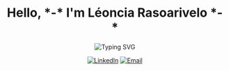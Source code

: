 <h1 align="center">Hello, *-* I'm Léoncia Rasoarivelo *-*</h1>
<!-- <h3 align="center">A passionate Junior Web Developer and Data Science Enthusiast</h3> -->

<!--
<p align="center">
  <img src="https://readme-typing-svg.herokuapp.com?font=Fira+Code&size=22&pause=1000&color=00BFFF&center=true&vCenter=true&width=440&lines=Web+Developer" alt="Typing SVG" />
</p>
-->
<p align="center">
  <img src="https://readme-typing-svg.herokuapp.com?font=Fira+Code&size=22&pause=1000&color=00BFFF&center=true&vCenter=true&width=440&lines=Software+Quality+Assurance+Engineer" alt="Typing SVG" />
</p>

<!---## 🚀 About Me

- 🔭 I’m currently working on **Full Stack Web Development Projects**

- 🌱 I’m currently learning **React.js, Laravel, Next.js, and Data Science**

- 💼 Looking for opportunities in **Web Development, Data Science, & Software Engineering**

 ⚡ Fun fact: I’m also a **Natural Hairstylist**! 💇‍♀️-->

<!--- --- -->
<p align="center">
<a href="https://www.linkedin.com/in/leoncia-rasoarivelo/"  target="_blank"><img src="https://img.shields.io/badge/LinkedIn-0077B5?style=for-the-badge&logo=linkedin&logoColor=white" alt="LinkedIn"></a>
<a href="mailto:leonciarasoa@gmail.com"><img src="https://img.shields.io/badge/-Email-D14836?style=for-the-badge&logo=gmail&logoColor=white" alt="Email"></a>
</p>
<!-- <p align="left">
<a href="mailto:leonciarasoa@gmail.com"><img src="https://img.shields.io/badge/-Email-D14836?style=for-the-badge&logo=gmail&logoColor=white" alt="Email"></a> -->
<!--LinkedIn-->
<!-- <a href="https://github.com/Leonciia" target="_blank"><img src="https://img.shields.io/badge/GitHub-100000?style=for-the-badge&logo=github&logoColor=white" alt="GitHub"></a>
</p> -->
<!-- <a href="https://www.linkedin.com/in/leoncia-rasoarivelo/" target="_blank"><img src="https://img.shields.io/badge/LinkedIn-0077B5?style=for-the-badge&logo=linkedin&logoColor=white" alt="LinkedIn"></a> -->
<!-- --- -->

<!--## 📊 GitHub Stats:

<p align="center">
  <img src="https://github-readme-stats.vercel.app/api/top-langs/?username=Leonciia&theme=dark&hide_border=false&include_all_commits=false&count_private=true&layout=compact" alt="Top Langs" />
  <img src="https://github-readme-streak-stats.herokuapp.com/?user=Leonciia&theme=dark&hide_border=false" alt="GitHub Streak" />
  <img src="https://github-readme-stats.vercel.app/api?username=Leonciia&show_icons=true&theme=dark&hide_border=false" alt="GitHub Stats" />
</p>-->

<!-- --- -->

<!--## 🏆 GitHub Trophies:

<p align="center">
  <img src="https://github-profile-trophy.vercel.app/?username=Leonciia&theme=radical&no-frame=false&no-bg=true&margin-w=4" alt="Trophies" />
 </p> -->

<!-- --- -->

<!--## 👀 Visitor Count:
<p align="center">
  <img src="https://visitcount.itsvg.in/api?id=Leonciia&icon=0&color=0" alt="Visitor Count" />
</p>-->
